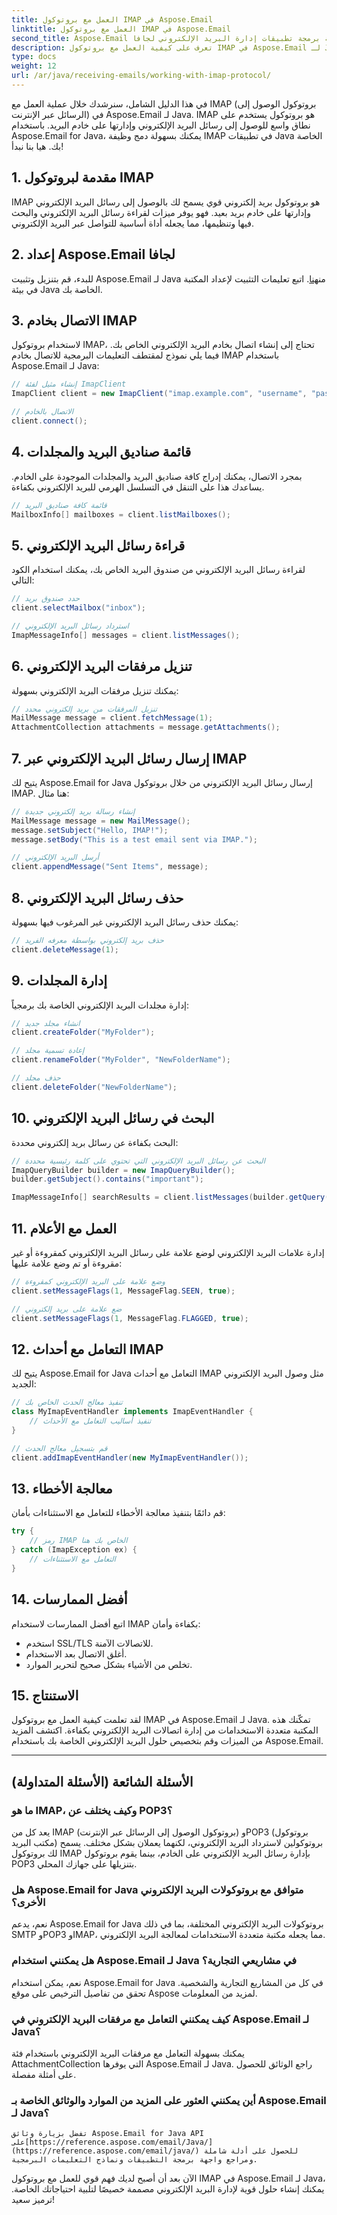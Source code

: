 ```yaml
---
title: العمل مع بروتوكول IMAP في Aspose.Email
linktitle: العمل مع بروتوكول IMAP في Aspose.Email
second_title: Aspose.Email واجهة برمجة تطبيقات إدارة البريد الإلكتروني لجافا
description: تعرف على كيفية العمل مع بروتوكول IMAP في Aspose.Email لـ Java لإدارة اتصالات البريد الإلكتروني بكفاءة.
type: docs
weight: 12
url: /ar/java/receiving-emails/working-with-imap-protocol/
---
```


في هذا الدليل الشامل، سنرشدك خلال عملية العمل مع IMAP (بروتوكول الوصول إلى الرسائل عبر الإنترنت) في Aspose.Email لـ Java. IMAP هو بروتوكول يستخدم على نطاق واسع للوصول إلى رسائل البريد الإلكتروني وإدارتها على خادم البريد. باستخدام Aspose.Email for Java، يمكنك بسهولة دمج وظيفة IMAP في تطبيقات Java الخاصة بك. هيا بنا نبدأ!


## 1. مقدمة لبروتوكول IMAP

IMAP هو بروتوكول بريد إلكتروني قوي يسمح لك بالوصول إلى رسائل البريد الإلكتروني وإدارتها على خادم بريد بعيد. فهو يوفر ميزات لقراءة رسائل البريد الإلكتروني والبحث فيها وتنظيمها، مما يجعله أداة أساسية للتواصل عبر البريد الإلكتروني.

## 2. إعداد Aspose.Email لجافا

 للبدء، قم بتنزيل وتثبيت Aspose.Email لـ Java من[هنا](https://releases.aspose.com/email/java/). اتبع تعليمات التثبيت لإعداد المكتبة في بيئة Java الخاصة بك.

## 3. الاتصال بخادم IMAP

لاستخدام بروتوكول IMAP، تحتاج إلى إنشاء اتصال بخادم البريد الإلكتروني الخاص بك. فيما يلي نموذج لمقتطف التعليمات البرمجية للاتصال بخادم IMAP باستخدام Aspose.Email لـ Java:

```java
// إنشاء مثيل لفئة ImapClient
ImapClient client = new ImapClient("imap.example.com", "username", "password");

// الاتصال بالخادم
client.connect();
```

## 4. قائمة صناديق البريد والمجلدات

بمجرد الاتصال، يمكنك إدراج كافة صناديق البريد والمجلدات الموجودة على الخادم. يساعدك هذا على التنقل في التسلسل الهرمي للبريد الإلكتروني بكفاءة.

```java
// قائمة كافة صناديق البريد
MailboxInfo[] mailboxes = client.listMailboxes();
```

## 5. قراءة رسائل البريد الإلكتروني

لقراءة رسائل البريد الإلكتروني من صندوق البريد الخاص بك، يمكنك استخدام الكود التالي:

```java
// حدد صندوق بريد
client.selectMailbox("inbox");

// استرداد رسائل البريد الإلكتروني
ImapMessageInfo[] messages = client.listMessages();
```

## 6. تنزيل مرفقات البريد الإلكتروني

يمكنك تنزيل مرفقات البريد الإلكتروني بسهولة:

```java
// تنزيل المرفقات من بريد إلكتروني محدد
MailMessage message = client.fetchMessage(1);
AttachmentCollection attachments = message.getAttachments();
```

## 7. إرسال رسائل البريد الإلكتروني عبر IMAP

يتيح لك Aspose.Email for Java إرسال رسائل البريد الإلكتروني من خلال بروتوكول IMAP. هنا مثال:

```java
// إنشاء رسالة بريد إلكتروني جديدة
MailMessage message = new MailMessage();
message.setSubject("Hello, IMAP!");
message.setBody("This is a test email sent via IMAP.");

// أرسل البريد الإلكتروني
client.appendMessage("Sent Items", message);
```

## 8. حذف رسائل البريد الإلكتروني

يمكنك حذف رسائل البريد الإلكتروني غير المرغوب فيها بسهولة:

```java
// حذف بريد إلكتروني بواسطة معرفه الفريد
client.deleteMessage(1);
```

## 9. إدارة المجلدات

إدارة مجلدات البريد الإلكتروني الخاصة بك برمجياً:

```java
// انشاء مجلد جديد
client.createFolder("MyFolder");

// إعادة تسمية مجلد
client.renameFolder("MyFolder", "NewFolderName");

// حذف مجلد
client.deleteFolder("NewFolderName");
```

## 10. البحث في رسائل البريد الإلكتروني

البحث بكفاءة عن رسائل بريد إلكتروني محددة:

```java
// البحث عن رسائل البريد الإلكتروني التي تحتوي على كلمة رئيسية محددة
ImapQueryBuilder builder = new ImapQueryBuilder();
builder.getSubject().contains("important");

ImapMessageInfo[] searchResults = client.listMessages(builder.getQuery());
```

## 11. العمل مع الأعلام

إدارة علامات البريد الإلكتروني لوضع علامة على رسائل البريد الإلكتروني كمقروءة أو غير مقروءة أو تم وضع علامة عليها:

```java
// وضع علامة على البريد الإلكتروني كمقروءة
client.setMessageFlags(1, MessageFlag.SEEN, true);

// ضع علامة على بريد إلكتروني
client.setMessageFlags(1, MessageFlag.FLAGGED, true);
```

## 12. التعامل مع أحداث IMAP

يتيح لك Aspose.Email for Java التعامل مع أحداث IMAP مثل وصول البريد الإلكتروني الجديد:

```java
// تنفيذ معالج الحدث الخاص بك
class MyImapEventHandler implements ImapEventHandler {
    // تنفيذ أساليب التعامل مع الأحداث
}

// قم بتسجيل معالج الحدث
client.addImapEventHandler(new MyImapEventHandler());
```

## 13. معالجة الأخطاء

قم دائمًا بتنفيذ معالجة الأخطاء للتعامل مع الاستثناءات بأمان:

```java
try {
    // رمز IMAP الخاص بك هنا
} catch (ImapException ex) {
    // التعامل مع الاستثناءات
}
```

## 14. أفضل الممارسات

اتبع أفضل الممارسات لاستخدام IMAP بكفاءة وأمان:

- استخدم SSL/TLS للاتصالات الآمنة.
- أغلق الاتصال بعد الاستخدام.
- تخلص من الأشياء بشكل صحيح لتحرير الموارد.

## 15. الاستنتاج

لقد تعلمت كيفية العمل مع بروتوكول IMAP في Aspose.Email لـ Java. تمكّنك هذه المكتبة متعددة الاستخدامات من إدارة اتصالات البريد الإلكتروني بكفاءة. اكتشف المزيد من الميزات وقم بتخصيص حلول البريد الإلكتروني الخاصة بك باستخدام Aspose.Email.

---

## الأسئلة الشائعة (الأسئلة المتداولة)

### ما هو IMAP، وكيف يختلف عن POP3؟
   يعد كل من IMAP (بروتوكول الوصول إلى الرسائل عبر الإنترنت) وPOP3 (بروتوكول مكتب البريد) بروتوكولين لاسترداد البريد الإلكتروني، لكنهما يعملان بشكل مختلف. يسمح لك بروتوكول IMAP بإدارة رسائل البريد الإلكتروني على الخادم، بينما يقوم بروتوكول POP3 بتنزيلها على جهازك المحلي.

### هل Aspose.Email for Java متوافق مع بروتوكولات البريد الإلكتروني الأخرى؟
   نعم، يدعم Aspose.Email for Java بروتوكولات البريد الإلكتروني المختلفة، بما في ذلك SMTP وPOP3 وIMAP، مما يجعله مكتبة متعددة الاستخدامات لمعالجة البريد الإلكتروني.

### هل يمكنني استخدام Aspose.Email لـ Java في مشاريعي التجارية؟
   نعم، يمكن استخدام Aspose.Email for Java في كل من المشاريع التجارية والشخصية. تحقق من تفاصيل الترخيص على موقع Aspose لمزيد من المعلومات.

### كيف يمكنني التعامل مع مرفقات البريد الإلكتروني في Aspose.Email لـ Java؟
   يمكنك بسهولة التعامل مع مرفقات البريد الإلكتروني باستخدام فئة AttachmentCollection التي يوفرها Aspose.Email لـ Java. راجع الوثائق للحصول على أمثلة مفصلة.

### أين يمكنني العثور على المزيد من الموارد والوثائق الخاصة بـ Aspose.Email لـ Java؟
    تفضل بزيارة وثائق Aspose.Email for Java API على[https://reference.aspose.com/email/Java/](https://reference.aspose.com/email/java/) للحصول على أدلة شاملة ومراجع واجهة برمجة التطبيقات ونماذج التعليمات البرمجية.

الآن بعد أن أصبح لديك فهم قوي للعمل مع بروتوكول IMAP في Aspose.Email لـ Java، يمكنك إنشاء حلول قوية لإدارة البريد الإلكتروني مصممة خصيصًا لتلبية احتياجاتك الخاصة. ترميز سعيد!